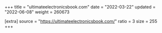 +++
title = "ultimateelectronicsbook.com"
date = "2022-03-22"
updated = "2022-06-08"
weight = 260673

[extra]
source = "https://ultimateelectronicsbook.com/"
ratio = 3
size = 255
+++
